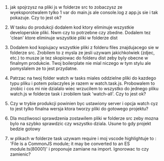 1. jak spojrzysz na pliki js w folderze src to zobaczysz ze wyeksporotwalem tylko 1 var do main.js ale console.log z app.js sie i tak pokazuje. Czy to jest ok?

2. W tasku do produkcji dodalem kod ktory eliminuje wszystkie developerskie pliki. Nwm czy to potrzebne czy zbedne. Dodalem tez 'clean' ktore eliminuje wszystkie pliki w folderze dist

3. Dodalem kod kopiujacy wszystkie pliki z folderu files znajdujacego sie w folderze src. Zrobilem to z mysla ze jesli uzywam jakichkolwiek (zdjec, etc.) to musze je tez skopiowac do folderu dist zeby byly obecne w finalnym produkcie. Twoj boilerplate nie mial niczego w tym stylu ale pomyslalem ze to jest przydatne. 

4. Patrzac na twoj folder watch w tasks miales oddzielne pliki do kazdego typu pliku i potem polaczyles je razem w watch.task.js. Probowalem to zrobic i cos mi nie dzialalo wiec wrzucilem to wszystko do jednego pliku watch.js w folderze task i zrobilem task 'watch-all'. Czy to jest ok?

5. Czy w trybie produkcji powinien byc ustawiony server i opcja watch cyz to jest tylko finalna wersja ktora tworzy pliki do gotowego projektu?

6. Dla mozliwosci sprawdzenia zostawilem pliki w folderze src zeby mozna bylo na szybko sprawdzic czy wszystko dziala. Usune to gdy projekt bedzie gotowy

7. w plikach w folderze task uzywam require i moj vscode highlightuje to : 'File is a CommonJS module; it may be converted to an ES module.ts(80001)' i proponuje zamiane na import. Ignorowac to czy zamienic?
